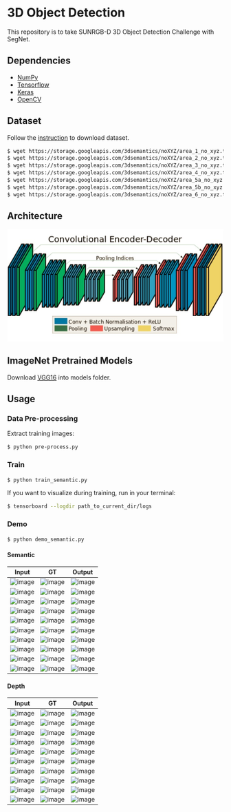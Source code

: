 # 3D Object Detection

This repository is to take SUNRGB-D 3D Object Detection Challenge with SegNet.

## Dependencies
- [NumPy](http://docs.scipy.org/doc/numpy-1.10.1/user/install.html)
- [Tensorflow](https://www.tensorflow.org/versions/r0.8/get_started/os_setup.html)
- [Keras](https://keras.io/#installation)
- [OpenCV](https://opencv-python-tutroals.readthedocs.io/en/latest/)

## Dataset

Follow the [instruction](http://rgbd.cs.princeton.edu/challenge.html) to download dataset.

```bash
$ wget https://storage.googleapis.com/3dsemantics/noXYZ/area_1_no_xyz.tar
$ wget https://storage.googleapis.com/3dsemantics/noXYZ/area_2_no_xyz.tar
$ wget https://storage.googleapis.com/3dsemantics/noXYZ/area_3_no_xyz.tar
$ wget https://storage.googleapis.com/3dsemantics/noXYZ/area_4_no_xyz.tar
$ wget https://storage.googleapis.com/3dsemantics/noXYZ/area_5a_no_xyz.tar
$ wget https://storage.googleapis.com/3dsemantics/noXYZ/area_5b_no_xyz.tar
$ wget https://storage.googleapis.com/3dsemantics/noXYZ/area_6_no_xyz.tar
```

## Architecture

![image](https://github.com/foamliu/SegNet/raw/master/images/segnet.jpg)


## ImageNet Pretrained Models
Download [VGG16](https://github.com/fchollet/deep-learning-models/releases/download/v0.1/vgg16_weights_tf_dim_ordering_tf_kernels.h5) into models folder.

## Usage
### Data Pre-processing
Extract training images:
```bash
$ python pre-process.py
```

### Train
```bash
$ python train_semantic.py
```

If you want to visualize during training, run in your terminal:
```bash
$ tensorboard --logdir path_to_current_dir/logs
```

### Demo

```bash
$ python demo_semantic.py
```

#### Semantic

Input | GT | Output |
|---|---|---|
|![image](https://github.com/foamliu/3D-Object-Detection/raw/master/images/0_semantic_image.png)  | ![image](https://github.com/foamliu/3D-Object-Detection/raw/master/images/0_semantic_label.png) | ![image](https://github.com/foamliu/3D-Object-Detection/raw/master/images/0_semantic_out.png)|
|![image](https://github.com/foamliu/3D-Object-Detection/raw/master/images/1_semantic_image.png)  | ![image](https://github.com/foamliu/3D-Object-Detection/raw/master/images/1_semantic_label.png) | ![image](https://github.com/foamliu/3D-Object-Detection/raw/master/images/1_semantic_out.png)|
|![image](https://github.com/foamliu/3D-Object-Detection/raw/master/images/2_semantic_image.png)  | ![image](https://github.com/foamliu/3D-Object-Detection/raw/master/images/2_semantic_label.png) | ![image](https://github.com/foamliu/3D-Object-Detection/raw/master/images/2_semantic_out.png)|
|![image](https://github.com/foamliu/3D-Object-Detection/raw/master/images/3_semantic_image.png)  | ![image](https://github.com/foamliu/3D-Object-Detection/raw/master/images/3_semantic_label.png) | ![image](https://github.com/foamliu/3D-Object-Detection/raw/master/images/3_semantic_out.png)|
|![image](https://github.com/foamliu/3D-Object-Detection/raw/master/images/4_semantic_image.png)  | ![image](https://github.com/foamliu/3D-Object-Detection/raw/master/images/4_semantic_label.png) | ![image](https://github.com/foamliu/3D-Object-Detection/raw/master/images/4_semantic_out.png)|
|![image](https://github.com/foamliu/3D-Object-Detection/raw/master/images/5_semantic_image.png)  | ![image](https://github.com/foamliu/3D-Object-Detection/raw/master/images/5_semantic_label.png) | ![image](https://github.com/foamliu/3D-Object-Detection/raw/master/images/5_semantic_out.png)|
|![image](https://github.com/foamliu/3D-Object-Detection/raw/master/images/6_semantic_image.png)  | ![image](https://github.com/foamliu/3D-Object-Detection/raw/master/images/6_semantic_label.png) | ![image](https://github.com/foamliu/3D-Object-Detection/raw/master/images/6_semantic_out.png)|
|![image](https://github.com/foamliu/3D-Object-Detection/raw/master/images/7_semantic_image.png)  | ![image](https://github.com/foamliu/3D-Object-Detection/raw/master/images/7_semantic_label.png) | ![image](https://github.com/foamliu/3D-Object-Detection/raw/master/images/7_semantic_out.png)|
|![image](https://github.com/foamliu/3D-Object-Detection/raw/master/images/8_semantic_image.png)  | ![image](https://github.com/foamliu/3D-Object-Detection/raw/master/images/8_semantic_label.png) | ![image](https://github.com/foamliu/3D-Object-Detection/raw/master/images/8_semantic_out.png)|
|![image](https://github.com/foamliu/3D-Object-Detection/raw/master/images/9_semantic_image.png)  | ![image](https://github.com/foamliu/3D-Object-Detection/raw/master/images/9_semantic_label.png) | ![image](https://github.com/foamliu/3D-Object-Detection/raw/master/images/9_semantic_out.png)|


#### Depth

Input | GT | Output |
|---|---|---|
|![image](https://github.com/foamliu/3D-Object-Detection/raw/master/images/0_depth_image.png)  | ![image](https://github.com/foamliu/3D-Object-Detection/raw/master/images/0_depth_label.png) | ![image](https://github.com/foamliu/3D-Object-Detection/raw/master/images/0_depth_out.png)|
|![image](https://github.com/foamliu/3D-Object-Detection/raw/master/images/1_depth_image.png)  | ![image](https://github.com/foamliu/3D-Object-Detection/raw/master/images/1_depth_label.png) | ![image](https://github.com/foamliu/3D-Object-Detection/raw/master/images/1_depth_out.png)|
|![image](https://github.com/foamliu/3D-Object-Detection/raw/master/images/2_depth_image.png)  | ![image](https://github.com/foamliu/3D-Object-Detection/raw/master/images/2_depth_label.png) | ![image](https://github.com/foamliu/3D-Object-Detection/raw/master/images/2_depth_out.png)|
|![image](https://github.com/foamliu/3D-Object-Detection/raw/master/images/3_depth_image.png)  | ![image](https://github.com/foamliu/3D-Object-Detection/raw/master/images/3_depth_label.png) | ![image](https://github.com/foamliu/3D-Object-Detection/raw/master/images/3_depth_out.png)|
|![image](https://github.com/foamliu/3D-Object-Detection/raw/master/images/4_depth_image.png)  | ![image](https://github.com/foamliu/3D-Object-Detection/raw/master/images/4_depth_label.png) | ![image](https://github.com/foamliu/3D-Object-Detection/raw/master/images/4_depth_out.png)|
|![image](https://github.com/foamliu/3D-Object-Detection/raw/master/images/5_depth_image.png)  | ![image](https://github.com/foamliu/3D-Object-Detection/raw/master/images/5_depth_label.png) | ![image](https://github.com/foamliu/3D-Object-Detection/raw/master/images/5_depth_out.png)|
|![image](https://github.com/foamliu/3D-Object-Detection/raw/master/images/6_depth_image.png)  | ![image](https://github.com/foamliu/3D-Object-Detection/raw/master/images/6_depth_label.png) | ![image](https://github.com/foamliu/3D-Object-Detection/raw/master/images/6_depth_out.png)|
|![image](https://github.com/foamliu/3D-Object-Detection/raw/master/images/7_depth_image.png)  | ![image](https://github.com/foamliu/3D-Object-Detection/raw/master/images/7_depth_label.png) | ![image](https://github.com/foamliu/3D-Object-Detection/raw/master/images/7_depth_out.png)|
|![image](https://github.com/foamliu/3D-Object-Detection/raw/master/images/8_depth_image.png)  | ![image](https://github.com/foamliu/3D-Object-Detection/raw/master/images/8_depth_label.png) | ![image](https://github.com/foamliu/3D-Object-Detection/raw/master/images/8_depth_out.png)|
|![image](https://github.com/foamliu/3D-Object-Detection/raw/master/images/9_depth_image.png)  | ![image](https://github.com/foamliu/3D-Object-Detection/raw/master/images/9_depth_label.png) | ![image](https://github.com/foamliu/3D-Object-Detection/raw/master/images/9_depth_out.png)|


